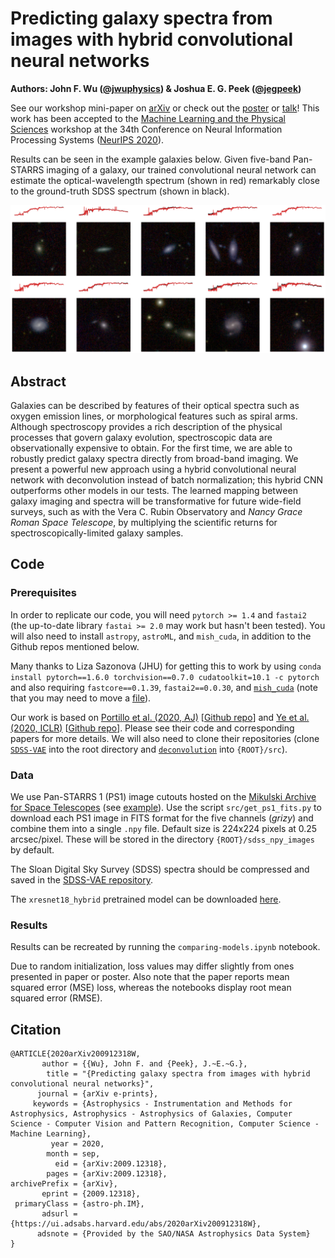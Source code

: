 # Predicting galaxy spectra from images with hybrid convolutional neural networks
**Authors: John F. Wu ([@jwuphysics](https://github.com/jwuphysics/)) & Joshua E. G. Peek ([@jegpeek](https://github.com/jegpeek))**

See our workshop mini-paper on [arXiv](https://arxiv.org/abs/2009.12318) or check out the [poster](https://ml4physicalsciences.github.io/2020/files/NeurIPS_ML4PS_2020_3_poster.pdf) or [talk](https://www.youtube.com/watch?v=7dyncN1vKEE)! This work has been accepted to the [Machine Learning and the Physical Sciences](https://ml4physicalsciences.github.io/2020/) workshop at the 34th Conference on Neural Information Processing Systems ([NeurIPS 2020](https://neurips.cc/)).

Results can be seen in the example galaxies below. Given five-band Pan-STARRS imaging of a galaxy, our trained convolutional neural network can estimate the optical-wavelength spectrum (shown in red) remarkably close to the ground-truth SDSS spectrum (shown in black).

![Example results](img/results.png)


## Abstract

Galaxies can be described by features of their optical spectra such as oxygen emission lines, or morphological features such as spiral arms. Although spectroscopy provides a rich description of the physical processes that govern galaxy evolution, spectroscopic data are observationally expensive to obtain. For the first time, we are able to robustly predict galaxy spectra directly from broad-band imaging. We present a powerful new approach using a hybrid convolutional neural network with deconvolution instead of batch normalization; this hybrid CNN outperforms other models in our tests. The learned mapping between galaxy imaging and spectra will be transformative for future wide-field surveys, such as with the Vera C. Rubin Observatory and *Nancy Grace Roman Space Telescope*, by multiplying the scientific returns for spectroscopically-limited galaxy samples. 

## Code

### Prerequisites
In order to replicate our code, you will need `pytorch >= 1.4` and `fastai2` (the up-to-date library `fastai >= 2.0` may work but hasn't been tested). You will also need to install `astropy`, `astroML`, and `mish_cuda`, in addition to the Github repos mentioned below.

Many thanks to Liza Sazonova (JHU) for getting this to work by using `conda install pytorch==1.6.0 torchvision==0.7.0 cudatoolkit=10.1 -c pytorch` and also requiring `fastcore==0.1.39`, `fastai2==0.0.30`, and [`mish_cuda`](https://github.com/thomasbrandon/mish-cuda) (note that you may need to move a [file](https://github.com/thomasbrandon/mish-cuda/issues/9)).

Our work is based on [Portillo et al. (2020, AJ)](https://ui.adsabs.harvard.edu/abs/2020AJ....160...45P/abstract) [[Github repo](https://github.com/stephenportillo/SDSS-VAE)] and [Ye et al. (2020, ICLR)](https://openreview.net/forum?id=rkeu30EtvS) [[Github repo](https://github.com/yechengxi/deconvolution)]. Please see their code and corresponding papers for more details. We will also need to clone their repositories (clone [`SDSS-VAE`](https://github.com/stephenportillo/SDSS-VAE) into the root directory and [`deconvolution`](https://github.com/yechengxi/deconvolution) into `{ROOT}/src`). 

### Data
We use Pan-STARRS 1 (PS1) image cutouts hosted on the [Mikulski Archive for Space Telescopes](https://panstarrs.stsci.edu/) (see [example](ps1images.stsci.edu/)). Use the script `src/get_ps1_fits.py` to download each PS1 image in FITS format for the five channels (*grizy*) and combine them into a single `.npy` file. Default size is 224x224 pixels at 0.25 arcsec/pixel. These will be stored in the directory `{ROOT}/sdss_npy_images` by default.

The Sloan Digital Sky Survey (SDSS) spectra should be compressed and saved in the [SDSS-VAE repository](https://github.com/stephenportillo/SDSS-VAE).

The `xresnet18_hybrid` pretrained model can be downloaded [here](https://www.dropbox.com/s/9282jfj8ienxc7i/sdss64k-xresnet18_hybrid-neurips_10ep.pth?dl=0).

### Results
Results can be recreated by running the `comparing-models.ipynb` notebook. 

Due to random initialization, loss values may differ slightly from ones presented in paper or poster. Also note that the paper reports mean squared error (MSE) loss, whereas the notebooks display root mean squared error (RMSE). 

## Citation

```
@ARTICLE{2020arXiv200912318W,
       author = {{Wu}, John F. and {Peek}, J.~E.~G.},
        title = "{Predicting galaxy spectra from images with hybrid convolutional neural networks}",
      journal = {arXiv e-prints},
     keywords = {Astrophysics - Instrumentation and Methods for Astrophysics, Astrophysics - Astrophysics of Galaxies, Computer Science - Computer Vision and Pattern Recognition, Computer Science - Machine Learning},
         year = 2020,
        month = sep,
          eid = {arXiv:2009.12318},
        pages = {arXiv:2009.12318},
archivePrefix = {arXiv},
       eprint = {2009.12318},
 primaryClass = {astro-ph.IM},
       adsurl = {https://ui.adsabs.harvard.edu/abs/2020arXiv200912318W},
      adsnote = {Provided by the SAO/NASA Astrophysics Data System}
}
```
